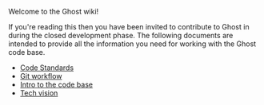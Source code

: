 Welcome to the Ghost wiki!

If you're reading this then you have been invited to contribute to Ghost in during the closed development phase. The following documents are intended to provide all the information you need for working with the Ghost code base.

* [Code Standards](https://github.com/ErisDS/Ghost/wiki/Code-Standards)
* [Git workflow](https://github.com/ErisDS/Ghost/wiki/Git-workflow)
* [Intro to the code base](https://github.com/ErisDS/Ghost/wiki/code-structure)
* [Tech vision](https://github.com/ErisDS/Ghost/wiki/tech-vision)

